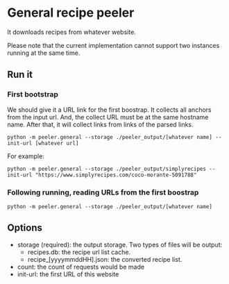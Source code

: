 # General recipe peeler

It downloads recipes from whatever website.

Please note that the current implementation cannot support two instances running at the same time.

## Run it

### First bootstrap
We should give it a URL link for the first boostrap. It collects all anchors from the input url. And, the collect URL
must be at the same hostname name. After that, it will collect links from links of the parsed links.
```shell
python -m peeler.general --storage ./peeler_output/[whatever name] --init-url [whatever url]
```

For example:
```shell
python -m peeler.general --storage ./peeler_output/simplyrecipes --init-url "https://www.simplyrecipes.com/coco-morante-5091788"
```

### Following running, reading URLs from the first boostrap
```shell
python -m peeler.general --storage ./peeler_output/[whatever name]
```

## Options

* storage (required): the output storage. Two types of files will be output:
  * recipes.db: the recipe url list cache.
  * recipe_[yyyymmddHH].json: the converted recipe list.
* count: the count of requests would be made
* init-url: the first URL of this website